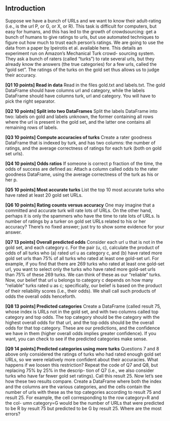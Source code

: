 

## Introduction

Suppose we have a bunch of URLs and we want to know their adult-rating (i.e., is the url P, or G, or X, or R). This task is difficult for computers, but easy for humans, and this has led to the growth of crowdsourcing: get a bunch of humans to give ratings to urls, but use automated techniques to figure out how much to trust each person’s ratings.
We are going to use the data from a paper by Ipeirotis et al. available here. This details an experiment run on Amazon’s Mechanical Turk crowd- sourcing system. They ask a bunch of raters (called “turks”) to rate several urls, but they already know the answers (the true categories) for a few urls, called the “gold set”. The ratings of the turks on the gold set thus allows us to judge their accuracy.

**[Q1 10 points] Read in data**
Read in the files gold.txt and labels.txt. The gold DataFrame should have columns url and category, while the labels DataFrame should have columns turk, url and category. You will have to pick the right separator.

**[Q2 10 points] Split into two DataFrames**
Split the labels DataFrame into two: labels on gold and labels unknown, the former containing all rows where the url is present in the gold set, and the latter one contains all remaining rows of labels.

**[Q3 10 points] Compute accuracies of turks**
Create a rater goodness DataFrame that is indexed by turk, and has two columns: the number of ratings, and the average correctness of ratings for each turk (both on gold set urls).

**[Q4 10 points] Odds ratios**
If someone is correct p fraction of the time, the odds of success are defined
    as:
Attach a column called odds to the rater goodness DataFrame, using the
average correctness of the turk as his or her p.

**[Q5 10 points] Most accurate turks**
List the top 10 most accurate turks who have rated at least 20 gold set URLs.

**[Q6 10 points] Rating counts versus accuracy**
One may imagine that a committed and accurate turk will rate lots of URLs. On the other hand, perhaps it is only the spammers who have the time to rate lots of URLs.
Is number of ratings by a turker on gold set URLs related to his or her accuracy? There’s no fixed answer; just try to show some evidence for your answer.

**[Q7 13 points] Overall predicted odds**
Consider each url u that is not in the gold set, and each category c. For the pair (u, c), calculate the product of odds of all turks who (a) rated url u as category c, and (b) have rated more gold set urls than 75% of all turks who rated at least one gold-set url.
For example, if you find that there are 269 turks who rated at least one gold-set url, you want to select only the turks who have rated more gold-set urls than 75% of these 269 turks. We can think of these as our “reliable” turks. Now, our belief that url u belongs to category c depends on how many “reliable” turks rated u as c; specifically, our belief is based on the product of their reliability scores (i.e., their odds).
We shall call such products of odds the overall odds henceforth.

**[Q8 13 points] Predicted categories**
Create a DataFrame (called result 75, whose index is URLs not in the gold set, and with two columns called top category and top odds. The top category should be the category with the highest overall odds for that url, and the top odds should be the overall odds for that top category.
These are our predictions, and the confidence we have in them (higher overall odds implies greater confidence). If you want, you can check to see if the predicted categories make sense.

**[Q9 14 points] Predicted categories using more turks**
Questions 7 and 8 above only considered the ratings of turks who had rated enough gold set URLs, so we were relatively more confident about their accuracies. What happens if we loosen this restriction?
Repeat the code of Q7 and Q8, but replacing 75% by 25% in the descrip- tion of Q7 (i.e., we also consider turks who have far fewer gold set ratings). Call this result 25.
Now let’s see how these two results compare. Create a DataFrame where both the index and the columns are the various categories, and the cells contain the number of urls with these as the top categories according to result 75 and result 25.
For example, the cell corresponding to the row category=R and the col- umn category=G would be the number of URLs that were predicted to be R by result 75 but predicted to be G by result 25.
Where are the most errors?

